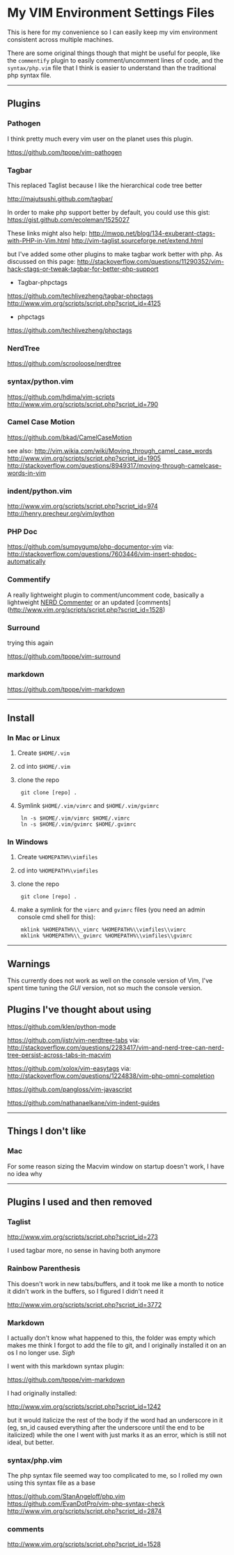 # My VIM Environment Settings Files

This is here for my convenience so I can easily keep my vim environment consistent across multiple machines.

There are some original things though that might be useful for people, like the `commentify` plugin
to easily comment/uncomment lines of code, and the `syntax/php.vim` file that I think is easier to understand
than the traditional php syntax file.

-------------------------------------------------------------------------------

## Plugins

### Pathogen

I think pretty much every vim user on the planet uses this plugin.

https://github.com/tpope/vim-pathogen

### Tagbar

This replaced Taglist because I like the hierarchical code tree better

http://majutsushi.github.com/tagbar/

In order to make php support better by default, you could use this gist:
https://gist.github.com/ecoleman/1525027

These links might also help:
http://mwop.net/blog/134-exuberant-ctags-with-PHP-in-Vim.html
http://vim-taglist.sourceforge.net/extend.html

but I've added some other plugins to make tagbar work better with php. As discussed on this page:
http://stackoverflow.com/questions/11290352/vim-hack-ctags-or-tweak-tagbar-for-better-php-support

- Tagbar-phpctags

https://github.com/techlivezheng/tagbar-phpctags
http://www.vim.org/scripts/script.php?script_id=4125

- phpctags

https://github.com/techlivezheng/phpctags

### NerdTree

https://github.com/scrooloose/nerdtree

### syntax/python.vim

https://github.com/hdima/vim-scripts
http://www.vim.org/scripts/script.php?script_id=790

### Camel Case Motion

https://github.com/bkad/CamelCaseMotion

see also:
http://vim.wikia.com/wiki/Moving_through_camel_case_words
http://www.vim.org/scripts/script.php?script_id=1905
http://stackoverflow.com/questions/8949317/moving-through-camelcase-words-in-vim

### indent/python.vim

http://www.vim.org/scripts/script.php?script_id=974
http://henry.precheur.org/vim/python

### PHP Doc

https://github.com/sumpygump/php-documentor-vim
via: http://stackoverflow.com/questions/7603446/vim-insert-phpdoc-automatically

### Commentify

A really lightweight plugin to comment/uncomment code, basically a lightweight
[NERD Commenter](https://github.com/scrooloose/nerdcommenter) or an updated
[comments] (http://www.vim.org/scripts/script.php?script_id=1528)

### Surround

trying this again

https://github.com/tpope/vim-surround

### markdown

https://github.com/tpope/vim-markdown

-------------------------------------------------------------------------------

## Install

### In Mac or Linux

1. Create `$HOME/.vim`

2. cd into `$HOME/.vim`

3. clone the repo

        git clone [repo] .

4. Symlink `$HOME/.vim/vimrc` and `$HOME/.vim/gvimrc`

        ln -s $HOME/.vim/vimrc $HOME/.vimrc
        ln -s $HOME/.vim/gvimrc $HOME/.gvimrc

### In Windows 

1. Create `%HOMEPATH%\vimfiles`

2. cd into `%HOMEPATH%\vimfiles`

3. clone the repo

        git clone [repo] .

4. make a symlink for the `vimrc` and `gvimrc` files (you need an admin console cmd shell for this):

        mklink %HOMEPATH%\\_vimrc %HOMEPATH%\\vimfiles\\vimrc
        mklink %HOMEPATH%\\_gvimrc %HOMEPATH%\\vimfiles\\gvimrc


-------------------------------------------------------------------------------

## Warnings

This currently does not work as well on the console version of Vim, I've spent time tuning the *GUI* version,
not so much the console version.

## Plugins I've thought about using

https://github.com/klen/python-mode

https://github.com/jistr/vim-nerdtree-tabs
via: http://stackoverflow.com/questions/2283417/vim-and-nerd-tree-can-nerd-tree-persist-across-tabs-in-macvim

https://github.com/xolox/vim-easytags
via: http://stackoverflow.com/questions/1224838/vim-php-omni-completion

https://github.com/pangloss/vim-javascript

https://github.com/nathanaelkane/vim-indent-guides


-------------------------------------------------------------------------------

## Things I don't like

### Mac

For some reason sizing the Macvim window on startup doesn't work, I have no idea why

-------------------------------------------------------------------------------

## Plugins I used and then removed

### Taglist

http://www.vim.org/scripts/script.php?script_id=273

I used tagbar more, no sense in having both anymore

### Rainbow Parenthesis

This doesn't work in new tabs/buffers, and it took me like a month to notice it
didn't work in the buffers, so I figured I didn't need it

http://www.vim.org/scripts/script.php?script_id=3772

### Markdown

I actually don't know what happened to this, the folder was empty which makes me
think I forgot to add the file to git, and I originally installed it on an os I no longer
use. *Sigh*

I went with this markdown syntax plugin:

https://github.com/tpope/vim-markdown

I had originally installed:

http://www.vim.org/scripts/script.php?script_id=1242

but it would italicize the rest of the body if the word had an underscore in it (eg, sn_id caused 
everything after the underscore until the end to be italicized) while the one I went with
just marks it as an error, which is still not ideal, but better.

### syntax/php.vim

The php syntax file seemed way too complicated to me, so I rolled my own using this syntax
file as a base

https://github.com/StanAngeloff/php.vim
https://github.com/EvanDotPro/vim-php-syntax-check
http://www.vim.org/scripts/script.php?script_id=2874

### comments

http://www.vim.org/scripts/script.php?script_id=1528
